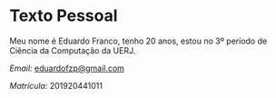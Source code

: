 <h1>Texto Pessoal</h1>
Meu nome é Eduardo Franco, tenho 20 anos, estou no 3º período de Ciência da Computação da UERJ.

*Email:* eduardofzp@gmail.com

*Matrícula:* 201920441011
